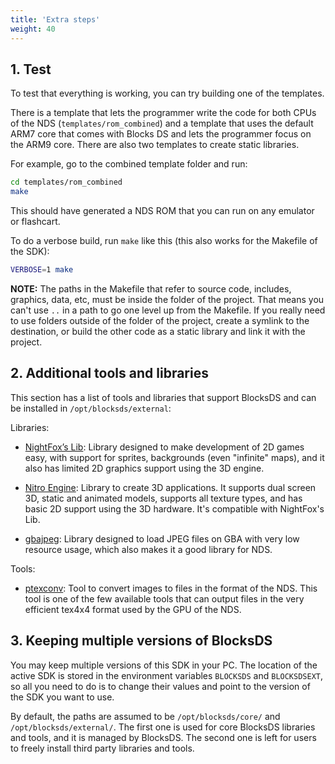 ```yaml
---
title: 'Extra steps'
weight: 40
---
```


## 1. Test

To test that everything is working, you can try building one of the templates.

There is a template that lets the programmer write the code for both CPUs of the
NDS (`templates/rom_combined`) and a template that uses the default ARM7 core
that comes with Blocks DS and lets the programmer focus on the ARM9 core. There
are also two templates to create static libraries.

For example, go to the combined template folder and run:

```bash
cd templates/rom_combined
make
```

This should have generated a NDS ROM that you can run on any emulator or
flashcart.

To do a verbose build, run `make` like this (this also works for the Makefile of
the SDK):

```bash
VERBOSE=1 make
```

**NOTE:** The paths in the Makefile that refer to source code, includes,
graphics, data, etc, must be inside the folder of the project. That means you
can't use `..` in a path to go one level up from the Makefile. If you really
need to use folders outside of the folder of the project, create a symlink to
the destination, or build the other code as a static library and link it with
the project.

## 2. Additional tools and libraries

This section has a list of tools and libraries that support BlocksDS and can be
installed in `/opt/blocksds/external`:

Libraries:

- [NightFox’s Lib](https://github.com/knightfox75/nds_nflib): Library designed
  to make development of 2D games easy, with support for sprites, backgrounds
  (even "infinite" maps), and it also has limited 2D graphics support using the
  3D engine.

- [Nitro Engine](https://github.com/AntonioND/nitro-engine): Library to create
  3D applications. It supports dual screen 3D, static and animated models,
  supports all texture types, and has basic 2D support using the 3D hardware.
  It's compatible with NightFox's Lib.

- [gbajpeg](https://github.com/blocksds/gbajpeg): Library designed to load
  JPEG files on GBA with very low resource usage, which also makes it a good
  library for NDS.

Tools:

- [ptexconv](https://github.com/blocksds/ptexconv): Tool to convert images to
  files in the format of the NDS. This tool is one of the few available tools
  that can output files in the very efficient tex4x4 format used by the GPU of
  the NDS.

## 3. Keeping multiple versions of BlocksDS

You may keep multiple versions of this SDK in your PC. The location of the
active SDK is stored in the environment variables `BLOCKSDS` and `BLOCKSDSEXT`,
so all you need to do is to change their values and point to the version of the
SDK you want to use.

By default, the paths are assumed to be `/opt/blocksds/core/` and
`/opt/blocksds/external/`. The first one is used for core BlocksDS libraries
and tools, and it is managed by BlocksDS. The second one is left for users to
freely install third party libraries and tools.
